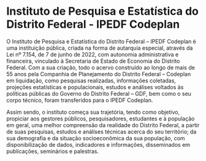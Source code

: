 # Instituto de Pesquisa e Estatística do Distrito Federal - IPEDF Codeplan

O Instituto de Pesquisa e Estatística do Distrito Federal – IPEDF Codeplan é uma instituição pública, criada na forma de autarquia especial, através da Lei nº 7.154, de 7 de junho de 2022, com autonomia administrativa e financeira, vinculado à Secretaria de Estado de Economia do Distrito Federal. Com a sua criação, todo o acervo construído ao longo de mais de 55 anos pela Companhia de Planejamento do Distrito Federal – Codeplan em liquidação, como pesquisas realizadas, informações coletadas, projeções estatísticas e populacionais, estudos e análises voltados às políticas públicas do Governo do Distrito Federal – GDF, bem como o seu corpo técnico, foram transferidos para o IPEDF Codeplan.

Assim sendo, o instituto começa sua trajetória, tendo como objetivo, propiciar aos gestores públicos, pesquisadores, estudantes e à população em geral, uma melhor compreensão da realidade do Distrito Federal, a partir de suas pesquisas, estudos e análises técnicas acerca do seu território; da sua demografia e da situação socioeconômica da sua população, com disponibilização de dados, indicadores e informações, disseminados em  publicações, seminários e palestras.
